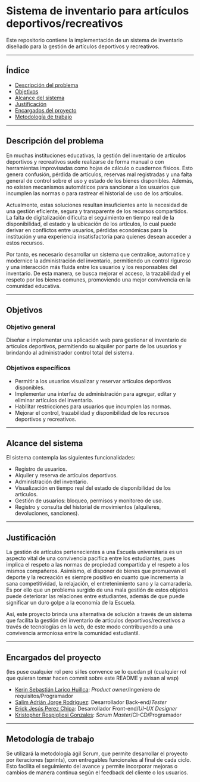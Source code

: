 # Sistema de inventario para artículos deportivos/recreativos

Este repositorio contiene la implementación de un sistema de inventario diseñado para la gestión de artículos deportivos y recreativos.

---

## Índice

- [Descripción del problema](#descripción-del-problema)
- [Objetivos](#objetivos)
- [Alcance del sistema](#alcance-del-sistema)
- [Justificación](#justificación)
- [Encargados del proyecto](#encargados-del-proyecto)
- [Metodología de trabajo](#metodología-de-trabajo)

---

## Descripción del problema

En muchas instituciones educativas, la gestión del inventario de artículos deportivos y recreativos suele realizarse de forma manual o con herramientas improvisadas como hojas de cálculo o cuadernos físicos. Esto genera confusión, pérdida de artículos, reservas mal registradas y una falta general de control sobre el uso y estado de los bienes disponibles. Además, no existen mecanismos automáticos para sancionar a los usuarios que incumplen las normas o para rastrear el historial de uso de los artículos.

Actualmente, estas soluciones resultan insuficientes ante la necesidad de una gestión eficiente, segura y transparente de los recursos compartidos. La falta de digitalización dificulta el seguimiento en tiempo real de la disponibilidad, el estado y la ubicación de los artículos, lo cual puede derivar en conflictos entre usuarios, pérdidas económicas para la institución y una experiencia insatisfactoria para quienes desean acceder a estos recursos.

Por tanto, es necesario desarrollar un sistema que centralice, automatice y modernice la administración del inventario, permitiendo un control riguroso y una interacción más fluida entre los usuarios y los responsables del inventario. De esta manera, se busca mejorar el acceso, la trazabilidad y el respeto por los bienes comunes, promoviendo una mejor convivencia en la comunidad educativa.

---

## Objetivos

### Objetivo general
Diseñar e implementar una aplicación web para gestionar el inventario de artículos deportivos, permitiendo su alquiler por parte de los usuarios y brindando al administrador control total del sistema.

### Objetivos específicos
- Permitir a los usuarios visualizar y reservar artículos deportivos disponibles.
- Implementar una interfaz de administración para agregar, editar y eliminar artículos del inventario.
- Habilitar restricciones para usuarios que incumplen las normas.
- Mejorar el control, trazabilidad y disponibilidad de los recursos deportivos y recreativos.

---

## Alcance del sistema

El sistema contempla las siguientes funcionalidades:

- Registro de usuarios.
- Alquiler y reserva de artículos deportivos.
- Administración del inventario.
- Visualización en tiempo real del estado de disponibilidad de los artículos.
- Gestión de usuarios: bloqueo, permisos y monitoreo de uso.
- Registro y consulta del historial de movimientos (alquileres, devoluciones, sanciones).

---

## Justificación

La gestión de artículos pertenecientes a una Escuela universitaria es un aspecto vital de una convivencia pacífica entre los estudiantes, pues implica el respeto a las normas de propiedad compartida y el respeto a los mismos compañeros. Asimismo, el disponer de bienes que promuevan el deporte y la recreación es siempre positivo en cuanto que incrementa la sana competitividad, la relajación, el entretenimiento sano y la camaradería. Es por ello que un problema surgido de una mala gestión de estos objetos puede deteriorar las relaciones entre estudiantes, además de que puede significar un duro golpe a la economía de la Escuela.

Así, este proyecto brinda una alternativa de solución a través de un sistema que facilita la gestión del inventario de artículos deportivos/recreativos a través de tecnologías en la web, de este modo contribuyendo a una convivencia armoniosa entre la comunidad estudiantil.

---

## Encargados del proyecto

(les puse cualquier rol pero si les convence se lo quedan p)
(cualquier rol que quieran tomar hacen commit sobre este README y avisan al wsp)
- [Kerin Sebastián Larico Huillca](klarico@unsa.edu.pe): *Product owner*/Ingeniero de requisitos/Programador
- [Salim Adrián Jorge Rodriguez](sjorge@unsa.edu.pe): Desarrollador Back-end/*Tester*
- [Erick Jesús Perez Chipa](eperezchi@unsa.edu.pe): Desarrollador Front-end/*UI-UX Designer*
- [Kristopher Rospigliosi Gonzales](krospigliosig@unsa.edu.pe): *Scrum Master*/CI-CD/Programador

---

## Metodología de trabajo

Se utilizará la metodología ágil Scrum, que permite desarrollar el proyecto por iteraciones (sprints), con entregables funcionales al final de cada ciclo. Esto facilita el seguimiento del avance y permite incorporar mejoras o cambios de manera continua según el feedback del cliente o los usuarios.
